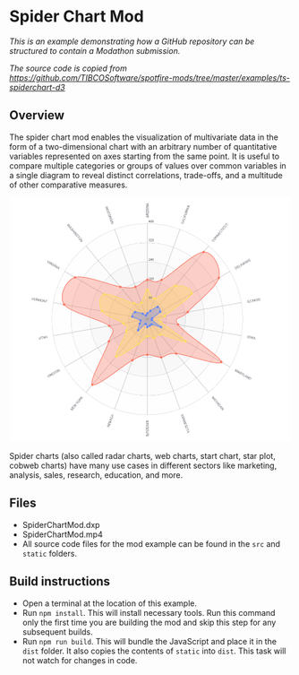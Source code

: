 # Spider Chart Mod

*This is an example demonstrating how a GitHub repository can be structured to contain a Modathon submission.*

*The source code is copied from https://github.com/TIBCOSoftware/spotfire-mods/tree/master/examples/ts-spiderchart-d3*

## Overview

The spider chart mod enables the visualization of multivariate data in the form of a two-dimensional chart with an arbitrary number of quantitative variables represented on axes starting from the same point. It is useful to compare multiple categories or groups of values over common variables in a single diagram to reveal distinct correlations, trade-offs, and a multitude of other comparative measures.

<p align="center">
  <img width="500" alt="Spider chart example" src="SpiderChartModExample.png?raw=true">
</p>

Spider charts (also called radar charts, web charts, start chart, star plot, cobweb charts) have many use cases in different sectors like marketing, analysis, sales, research, education, and more.

## Files

- SpiderChartMod.dxp
- SpiderChartMod.mp4
- All source code files for the mod example can be found in the `src` and `static` folders.

## Build instructions

- Open a terminal at the location of this example.
- Run `npm install`. This will install necessary tools. Run this command only the first time you are building the mod and skip this step for any subsequent builds.
- Run `npm run build`. This will bundle the JavaScript and place it in the `dist` folder. It also copies the contents of `static` into `dist`. This task will not watch for changes in code.

